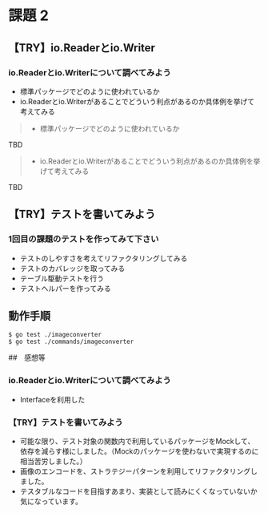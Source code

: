 #  課題 2

## 【TRY】io.Readerとio.Writer

### io.Readerとio.Writerについて調べてみよう

- 標準パッケージでどのように使われているか
- io.Readerとio.Writerがあることでどういう利点があるのか具体例を挙げて考えてみる

> - 標準パッケージでどのように使われているか

TBD

> - io.Readerとio.Writerがあることでどういう利点があるのか具体例を挙げて考えてみる

TBD

## 【TRY】テストを書いてみよう

### 1回目の課題のテストを作ってみて下さい
- テストのしやすさを考えてリファクタリングしてみる
- テストのカバレッジを取ってみる
- テーブル駆動テストを行う
- テストヘルパーを作ってみる

## 動作手順

```
$ go test ./imageconverter
$ go test ./commands/imageconverter
```

##　感想等

### io.Readerとio.Writerについて調べてみよう

- Interfaceを利用した

### 【TRY】テストを書いてみよう

- 可能な限り、テスト対象の関数内で利用しているパッケージをMockして、依存を減らす様にしました。（Mockのパッケージを使わないで実現するのに相当苦労しました。）
- 画像のエンコードを、ストラテジーパターンを利用してリファクタリングしました。
- テスタブルなコードを目指すあまり、実装として読みにくくなっていないか気になっています。

